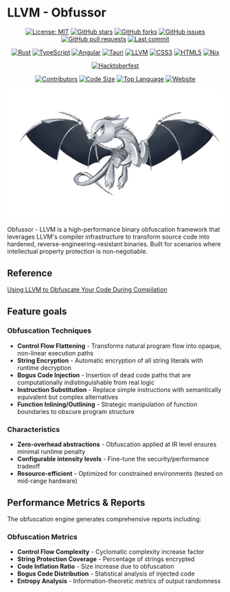# LLVM - Obfussor
<!-- Badges section -->
<div align="center">

[![License: MIT](https://img.shields.io/badge/License-MIT-yellow.svg)](./LICENSE) [![GitHub stars](https://img.shields.io/github/stars/matrixbytes/Obfussor)](https://github.com/matrixbytes/Obfussor/stargazers) [![GitHub forks](https://img.shields.io/github/forks/matrixbytes/Obfussor)](https://github.com/matrixbytes/Obfussor/network/members) [![GitHub issues](https://img.shields.io/github/issues/matrixbytes/Obfussor)](https://github.com/matrixbytes/Obfussor/issues) [![GitHub pull requests](https://img.shields.io/github/issues-pr/matrixbytes/Obfussor)](https://github.com/matrixbytes/Obfussor/pulls) [![Last commit](https://img.shields.io/github/last-commit/matrixbytes/Obfussor)](https://github.com/matrixbytes/Obfussor/commits/main)

[![Rust](https://img.shields.io/badge/rust-%23000000.svg?style=flat&logo=rust&logoColor=white)](https://www.rust-lang.org/) [![TypeScript](https://img.shields.io/badge/typescript-%23007ACC.svg?style=flat&logo=typescript&logoColor=white)](https://www.typescriptlang.org/) [![Angular](https://img.shields.io/badge/angular-%23DD0031.svg?style=flat&logo=angular&logoColor=white)](https://angular.io/) [![Tauri](https://img.shields.io/badge/tauri-%2324C8DB.svg?style=flat&logo=tauri&logoColor=%23FFFFFF)](https://tauri.app/) [![LLVM](https://img.shields.io/badge/LLVM-262D3A?style=flat&logo=llvm&logoColor=white)](https://llvm.org/) [![CSS3](https://img.shields.io/badge/css3-%231572B6.svg?style=flat&logo=css3&logoColor=white)](https://www.w3.org/Style/CSS/) [![HTML5](https://img.shields.io/badge/html5-%23E34F26.svg?style=flat&logo=html5&logoColor=white)](https://developer.mozilla.org/docs/Web/HTML) [![Nix](https://img.shields.io/badge/NIX-5277C3.svg?style=flat&logo=NixOS&logoColor=white)](https://nixos.org/)

[![Hacktoberfest](https://img.shields.io/badge/Hacktoberfest-friendly-blueviolet)](https://hacktoberfest.com/)

[![Contributors](https://img.shields.io/github/contributors/matrixbytes/Obfussor)](https://github.com/matrixbytes/Obfussor/graphs/contributors) [![Code Size](https://img.shields.io/github/languages/code-size/matrixbytes/Obfussor)](https://github.com/matrixbytes/Obfussor) [![Top Language](https://img.shields.io/github/languages/top/matrixbytes/Obfussor)](https://github.com/matrixbytes/Obfussor) [![Website](https://img.shields.io/website?url=https%3A%2F%2Fmatrixbytes.github.io%2FObfussor%2F)](https://matrixbytes.github.io/Obfussor/)

![Obfucc](./assets/llvm-obfucc.png)
</div>


Obfussor - LLVM is a high-performance binary obfuscation framework that leverages LLVM's compiler infrastructure to transform source code into hardened, reverse-engineering-resistant binaries. Built for scenarios where intellectual property protection is non-negotiable.

## Reference

[Using LLVM to Obfuscate Your Code During Compilation](https://www.apriorit.com/dev-blog/687-reverse-engineering-llvm-obfuscation)

## Feature goals

### Obfuscation Techniques

- **Control Flow Flattening** - Transforms natural program flow into opaque, non-linear execution paths
- **String Encryption** - Automatic encryption of all string literals with runtime decryption
- **Bogus Code Injection** - Insertion of dead code paths that are computationally indistinguishable from real logic
- **Instruction Substitution** - Replace simple instructions with semantically equivalent but complex alternatives
- **Function Inlining/Outlining** - Strategic manipulation of function boundaries to obscure program structure

### Characteristics

- **Zero-overhead abstractions** - Obfuscation applied at IR level ensures minimal runtime penalty
- **Configurable intensity levels** - Fine-tune the security/performance tradeoff
- **Resource-efficient** - Optimized for constrained environments (tested on mid-range hardware)

## Performance Metrics & Reports

The obfuscation engine generates comprehensive reports including:

### Obfuscation Metrics

- **Control Flow Complexity** - Cyclomatic complexity increase factor
- **String Protection Coverage** - Percentage of strings encrypted
- **Code Inflation Ratio** - Size increase due to obfuscation
- **Bogus Code Distribution** - Statistical analysis of injected code
- **Entropy Analysis** - Information-theoretic metrics of output randomness

